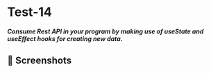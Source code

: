 # Test-14

***Consume Rest API in your program by making use of useState and useEffect hooks for creating new data.***

## 📸 Screenshots
